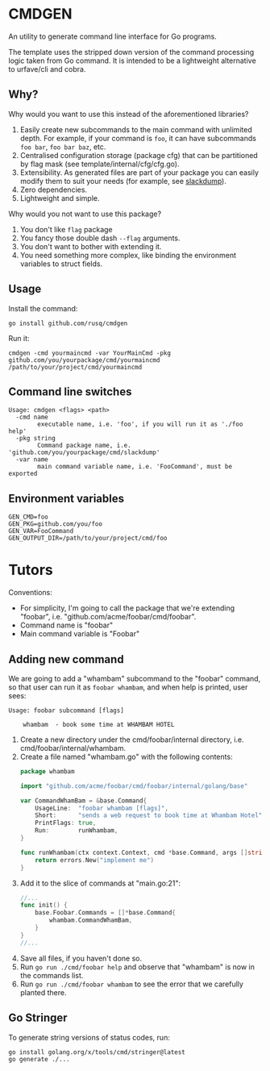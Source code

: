 # CMDGEN

An utility to generate command line interface for Go programs.

The template uses the stripped down version of the command processing
logic taken from Go command.  It is intended to be a lightweight
alternative to urfave/cli and cobra.

## Why?

Why would you want to use this instead of the aforementioned
libraries?

1. Easily create new subcommands to the main command with unlimited
   depth.  For example, if your command is `foo`, it can have
   subcommands `foo bar`, `foo bar baz`, etc.
2. Centralised configuration storage (package cfg) that can be
   partitioned by flag mask (see template/internal/cfg/cfg.go).
3. Extensibility.  As generated files are part of your package you can
   easily modify them to suit your needs (for example, see
   [slackdump]).
4. Zero dependencies.
5. Lightweight and simple.

Why would you not want to use this package?

1. You don't like `flag` package
2. You fancy those double dash `--flag` arguments.
3. You don't want to bother with extending it.
4. You need something more complex, like binding the environment
   variables to struct fields.

[slackdump]: https://github.com/rusq/slackdump/blob/master/cmd/slackdump

## Usage

Install the command:
```shell
go install github.com/rusq/cmdgen
```

Run it:
```shell
cmdgen -cmd yourmaincmd -var YourMainCmd -pkg github.com/you/yourpackage/cmd/yourmaincmd /path/to/your/project/cmd/yourmaincmd
```

## Command line switches

```
Usage: cmdgen <flags> <path>
  -cmd name
        executable name, i.e. 'foo', if you will run it as './foo help'
  -pkg string
        Command package name, i.e. 'github.com/you/yourpackage/cmd/slackdump'
  -var name
        main command variable name, i.e. 'FooCommand', must be exported
```

## Environment variables

```
GEN_CMD=foo
GEN_PKG=github.com/you/foo
GEN_VAR=FooCommand
GEN_OUTPUT_DIR=/path/to/your/project/cmd/foo
```

# Tutors

Conventions:
- For simplicity, I'm going to call the package that we're extending "foobar",
  i.e. "github.com/acme/foobar/cmd/foobar".
- Command name is "foobar"
- Main command variable is "Foobar"

## Adding new command

We are going to add a "whambam" subcommand to the "foobar" command, so
that user can run it as `foobar whambam`, and when help is printed,
user sees:

```
Usage: foobar subcommand [flags]

    whambam  - book some time at WHAMBAM HOTEL

```


1. Create a new directory under the cmd/foobar/internal directory, i.e.
   cmd/foobar/internal/whambam.
2. Create a file named "whambam.go" with the following contents:
   ```go
   package whambam
   
   import "github.com/acme/foobar/cmd/foobar/internal/golang/base"
   
   var CommandWhamBam = &base.Command{
	   UsageLine:  "foobar whambam [flags]",
	   Short:      "sends a web request to book time at Whambam Hotel",
	   PrintFlags: true,
	   Run:        runWhambam,
   }
   
   func runWhambam(ctx context.Context, cmd *base.Command, args []string) error {
	   return errors.New("implement me")
   }
   ```
3. Add it to the slice of commands at "main.go:21":
   ```go
   //...
   func init() {
	   base.Foobar.Commands = []*base.Command{
		   whambam.CommandWhamBam,
	   }
   }
   //...
   ```
4. Save all files, if you haven't done so.
5. Run `go run ./cmd/foobar help` and observe that "whambam" is now
   in the commands list.
6. Run `go run ./cmd/foobar whambam` to see the error that we
   carefully planted there.

## Go Stringer
To generate string versions of status codes, run:
```shell
go install golang.org/x/tools/cmd/stringer@latest
go generate ./...
```
